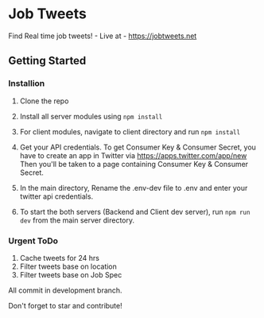 # Job Tweets
Find Real time job tweets! - Live at - https://jobtweets.net

## Getting Started

### Installion
1. Clone the repo
2. Install all server modules using `npm install`
3. For client modules, navigate to client directory and run `npm install`
4. Get your API credentials.
    To get Consumer Key & Consumer Secret, you have to create an app in Twitter via
    https://apps.twitter.com/app/new
    Then you'll be taken to a page containing Consumer Key & Consumer Secret.
    
5. In the main directory, Rename the .env-dev file to .env and enter your twitter api credentials. 
6. To start the both servers (Backend and Client dev server), run `npm run dev` from the main server directory. 

### Urgent ToDo

1. Cache tweets for 24 hrs 
2. Filter tweets base on location
3. Filter tweets base on Job Spec

All commit in development branch. 

Don't forget to star and contribute!


